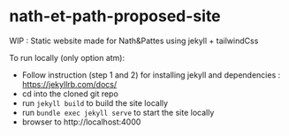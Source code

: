 # nath-et-path-proposed-site
WIP : Static website made for Nath&amp;Pattes using jekyll + tailwindCss 

To run locally (only option atm):

* Follow instruction (step 1 and 2) for installing jekyll and dependencies : https://jekyllrb.com/docs/
* cd into the cloned git repo
* run `jekyll build` to build the site locally
* run `bundle exec jekyll serve` to start the site locally
* browser to http://localhost:4000


